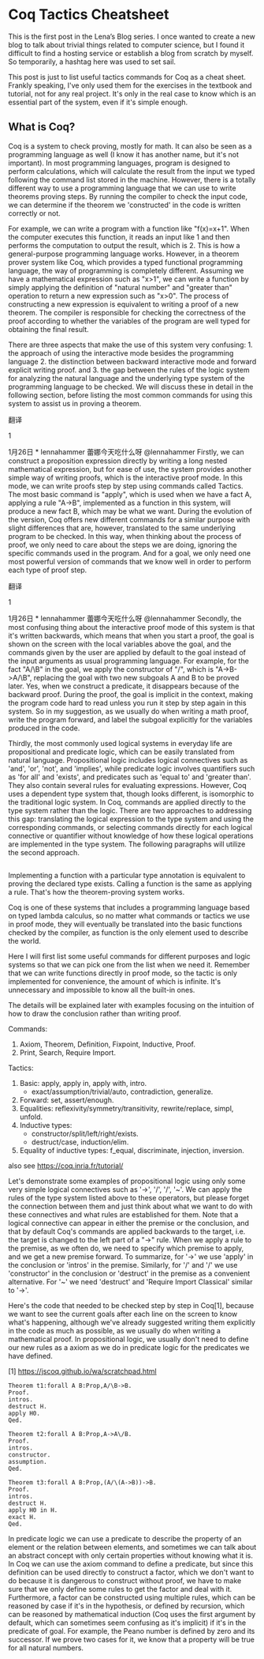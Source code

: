 ---
---

# Coq Tactics Cheatsheet

This is the first post in the Lena’s Blog series. I once wanted to create a new blog to talk about trivial things related to computer science, but I found it difficult to find a hosting service or establish a blog from scratch by myself. So temporarily, a hashtag here was used to set sail.

This post is just to list useful tactics commands for Coq as a cheat sheet. Frankly speaking, I've only used them for the exercises in the textbook and tutorial, not for any real project. It's only in the real case to know which is an essential part of the system, even if it's simple enough.

## What is Coq?

Coq is a system to check proving, mostly for math. It can also be seen as a programming language as well (I know it has another name, but it's not important). In most programming languages, program is designed to perform calculations, which will calculate the result from the input we typed following the command list stored in the machine. However, there is a totally different way to use a programming language that we can use to write theorems proving steps. By running the compiler to check the input code, we can determine if the theorem we 'constructed' in the code is written correctly or not.

 
For example, we can write a program with a function like "f(x)=x+1". When the computer executes this function, it reads an input like 1 and then performs the computation to output the result, which is 2. This is how a general-purpose programming language works. However, in a theorem prover system like Coq, which provides a typed functional programming language, the way of programming is completely different. Assuming we have a mathematical expression such as "x>1", we can write a function by simply applying the definition of "natural number" and "greater than" operation to return a new expression such as "x>0". The process of constructing a new expression is equivalent to writing a proof of a new theorem. The compiler is responsible for checking the correctness of the proof according to whether the variables of the program are well typed for obtaining the final result.

 
There are three aspects that make the use of this system very confusing: 1. the approach of using the interactive mode besides the programming language 2. the distinction between backward interactive mode and forward explicit writing proof. and 3. the gap between the rules of the logic system for analyzing the natural language and the underlying type system of the programming language to be checked. We will discuss these in detail in the following section, before listing the most common commands for using this system to assist us in proving a theorem.

翻译

1




1月26日 *
lennahammer
蕾娜今天吃什么呀
@lennahammer
Firstly, we can construct a proposition expression directly by writing a long nested mathematical expression, but for ease of use, the system provides another simple way of writing proofs, which is the interactive proof mode. In this mode, we can write proofs step by step using commands called Tactics. The most basic command is "apply", which is used when we have a fact A, applying a rule "A->B", implemented as a function in this system, will produce a new fact B, which may be what we want. During the evolution of the version, Coq offers new different commands for a similar purpose with slight differences that are, however, translated to the same underlying program to be checked. In this way, when thinking about the process of proof, we only need to care about the steps we are doing, ignoring the specific commands used in the program. And for a goal, we only need one most powerful version of commands that we know well in order to perform each type of proof step.

翻译

1




1月26日 *
lennahammer
蕾娜今天吃什么呀
@lennahammer
Secondly, the most confusing thing about the interactive proof mode of this system is that it's written backwards, which means that when you start a proof, the goal is shown on the screen with the local variables above the goal, and the commands given by the user are applied by default to the goal instead of the input arguments as usual programming language. For example, for the fact "A/\B" in the goal, we apply the constructor of "/\", which is "A->B->A/\B", replacing the goal with two new subgoals A and B to be proved later. Yes, when we construct a predicate, it disappears because of the backward proof. During the proof, the goal is implicit in the context, making the program code hard to read unless you run it step by step again in this system. So in my suggestion, as we usually do when writing a math proof, write the program forward, and label the subgoal explicitly for the variables produced in the code.

 
Thirdly, the most commonly used logical systems in everyday life are propositional and predicate logic, which can be easily translated from natural language. Propositional logic includes logical connectives such as 'and', 'or', 'not', and 'implies', while predicate logic involves quantifiers such as 'for all' and 'exists', and predicates such as 'equal to' and 'greater than'. They also contain several rules for evaluating expressions. However, Coq uses a dependent type system that, though looks different, is isomorphic to the traditional logic system. In Coq, commands are applied directly to the type system rather than the logic. There are two approaches to addressing this gap: translating the logical expression to the type system and using the corresponding commands, or selecting commands directly for each logical connective or quantifier without knowledge of how these logical operations are implemented in the type system. The following paragraphs will utilize the second approach.

## 
 
Implementing a function with a particular type annotation is equivalent to proving the declared type exists. Calling a function is the same as applying a rule. That's how the theorem-proving system works.

Coq is one of these systems that includes a programming language based on typed lambda calculus, so no matter what commands or tactics we use in proof mode, they will eventually be translated into the basic functions checked by the compiler, as function is the only element used to describe the world. 

Here I will first list some useful commands for different purposes and logic systems so that we can pick one from the list when we need it. Remember that we can write functions directly in proof mode, so the tactic is only implemented for convenience, the amount of which is infinite. It's unnecessary and impossible to know all the built-in ones.

The details will be explained later with examples focusing on the intuition of how to draw the conclusion rather than writing proof.

 
Commands:
1. Axiom, Theorem, Definition, Fixpoint, Inductive, Proof.
2. Print, Search, Require Import.

Tactics: 
1. Basic: apply, apply in, apply with, intro.
   - exact/assumption/trivial/auto, contradiction, generalize.
2. Forward: set, assert/enough.
3. Equalities: reflexivity/symmetry/transitivity, rewrite/replace, simpl, unfold.
4. Inductive types:
   - constructor/split/left/right/exists.
   - destruct/case, induction/elim.
5. Equality of inductive types: f_equal, discriminate, injection, inversion.

also see https://coq.inria.fr/tutorial/

 
Let's demonstrate some examples of propositional logic using only some very simple logical connectives such as '->', '/\', '\/', '\~'. We can apply the rules of the type system listed above to these operators, but please forget the connection between them and just think about what we want to do with these connectives and what rules are established for them. Note that a logical connective can appear in either the premise or the conclusion, and that by default Coq's commands are applied backwards to the target, i.e. the target is changed to the left part of a "->" rule. When we apply a rule to the premise, as we often do, we need to specify which premise to apply, and we get a new premise forward. To summarize, for '->' we use 'apply' in the conclusion or 'intros' in the premise. Similarly, for '/\' and '\/' we use 'constructor' in the conclusion or 'destruct' in the premise as a convenient alternative. For '\~' we need 'destruct' and 'Require Import Classical' similar to '->'.

 
Here's the code that needed to be checked step by step in Coq[1], because we want to see the current goals after each line on the screen to know what's happening, although we've already suggested writing them explicitly in the code as much as possible, as we usually do when writing a mathematical proof. In propositional logic, we usually don't need to define our new rules as a axiom as we do in predicate logic for the predicates we have defined.

[1] https://jscoq.github.io/wa/scratchpad.html

 
```Coq
Theorem t1:forall A B:Prop,A/\B->B.
Proof.
intros.
destruct H.
apply H0.
Qed.

Theorem t2:forall A B:Prop,A->A\/B.
Proof.
intros.
constructor.
assumption.
Qed.

Theorem t3:forall A B:Prop,(A/\(A->B))->B.
Proof.
intros.
destruct H.
apply H0 in H.
exact H.
Qed.
```

 
In predicate logic we can use a predicate to describe the property of an element or the relation between elements, and sometimes we can talk about an abstract concept with only certain properties without knowing what it is. In Coq we can use the axiom command to define a predicate, but since this definition can be used directly to construct a factor, which we don't want to do because it is dangerous to construct without proof, we have to make sure that we only define some rules to get the factor and deal with it. Furthermore, a factor can be constructed using multiple rules, which can be reasoned by case if it's in the hypothesis, or defined by recursion, which can be reasoned by mathematical induction (Coq uses the first argument by default, which can sometimes seem confusing as it's implicit) if it's in the predicate of goal. For example, the Peano number is defined by zero and its successor. If we prove two cases for it, we know that a property will be true for all natural numbers.
 


